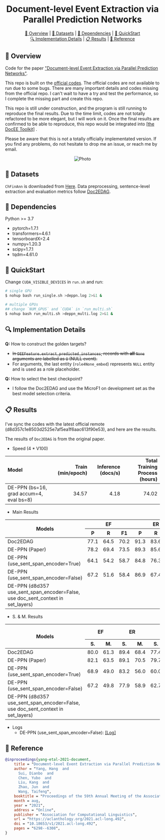 <div align="center">
  <h1>Document-level Event Extraction via Parallel Prediction Networks</h1>
  <a href="#overview">🧱 Overview</a> | <a href="#datasets">💾 Datasets</a> | <a href="#dependencies">🌴 Dependencies</a> | <a href="#quickstart">🚀 QuickStart</a> <br />
  <a href="#implementation-detail">🔍 Implementation Details</a> | <a href="#results">📋 Results</a> | <a href="#reference">💌 Reference</a>
</div>


<h2 id="overview">🧱 Overview</h2>

Code for the paper ["Document-level Event Extraction via Parallel Prediction Networks"](https://aclanthology.org/2021.acl-long.492/).

This repo is built on the [official codes](https://github.com/HangYang-NLP/DE-PPN).
The official codes are not available to run due to some bugs.
There are many important details and codes missing from the official repo.
I can't wait to have a try and test the performance, so I complete the missing part and create this repo.

This repo is still under construction, and the program is still running to reproduce the final results.
Due to the time limit, codes are not totally refactored to be more elegant, but I will work on it.
Once the final results are confirmed to be able to reproduce, this repo would be integrated into [[the DocEE Toolkit]](https://github.com/Spico197/DocEE) .

Please be aware that this is not a totally officially implementated version.
If you find any problems, do not hesitate to drop me an issue, or reach me by email.

<p align="center">
  <img src="./overview.png" alt="Photo" style="width=100%;">
</p>

<h2 id="datasets">💾 Datasets</h2>

`ChFinAnn` is downloaded from [Here](https://github.com/dolphin-zs/Doc2EDAG/blob/master/Data.zip).
Data preprocessing, sentence-level extraction and evaluation metrics follow [Doc2EDAG](https://github.com/dolphin-zs/Doc2EDAG).

<h2 id="dependencies">🌴 Dependencies</h2>

Python >= 3.7
- pytorch=1.7.1
- transformers=4.6.1
- tensorboardX=2.4
- numpy=1.20.3
- scipy=1.7.1
- tqdm=4.61.0

<h2 id="quickstart">🚀 QuickStart</h2>

Change `CUDA_VISIBLE_DEVICES` in `run.sh` and run:

```bash
# single GPU
$ nohup bash run_single.sh >deppn.log 2>&1 &

# multiple GPUs
## change `NUM_GPUS` and `CUDA` in `run_multi.sh`
$ nohup bash run_multi.sh >deppn_multi.log 2>&1 &
```

<h2 id="implementation-detail">🔍 Implementation Details</h2>

**Q:** How to construct the golden targets?
- ~~In `DEEFeature.extract_predicted_instances`, records with **all** `None` arguments are labelled as `0` (NULL event).~~
- For arguments, the last entity (`role4None_embed`) represents `NULL` entity and is used as a role placeholder.

**Q:** How to select the best checkpoint?
- I follow the Doc2EDAG and use the MicroF1 on development set as the best model selection criteria.


<h2 id="results">📋 Results</h2>

I've sync the codes with the latest official remote (d8d357c1e8503d2525e7af5ea1f6aac613f90e53), and here are the results.

The results of `Doc2EDAG` is from the original paper.

- Speed (4 * V100)

| Model  | Train (min/epoch) | Inference (docs/s) | Total Training Process (hours) |
| :----- | ----------------: | -----------------: | -----------------------------: |
| DE-PPN (bs=16, grad accum=4, eval bs=8) |             34.57  |               4.18  |                          74.02  |

- Main Results

<table>
<thead>
  <tr>
    <th rowspan="2">Models</th>
    <th colspan="3">EF</th>
    <th colspan="3">ER</th>
    <th colspan="3">EU</th>
    <th colspan="3">EO</th>
    <th colspan="3">EP</th>
    <th colspan="3">Overall Macro</th>
    <th colspan="3">Overall Micro</th>
  </tr>
  <tr>
    <th>P</th>
    <th>R</th>
    <th>F1</th>
    <th>P</th>
    <th>R</th>
    <th>F1</th>
    <th>P</th>
    <th>R</th>
    <th>F1</th>
    <th>P</th>
    <th>R</th>
    <th>F1</th>
    <th>P</th>
    <th>R</th>
    <th>F1</th>
    <th>P</th>
    <th>R</th>
    <th>F1</th>
    <th>P</th>
    <th>R</th>
    <th>F1</th>
  </tr>
</thead>
<tbody>
  <tr>
    <td>Doc2EDAG</td>
    <td>77.1</td>
    <td>64.5</td>
    <td>70.2</td>
    <td>91.3</td>
    <td>83.6</td>
    <td>87.3</td>
    <td>80.2</td>
    <td>65.0</td>
    <td>71.8</td>
    <td>82.1</td>
    <td>69.0</td>
    <td>75.0</td>
    <td>80.0</td>
    <td>74.8</td>
    <td>77.3</td>
    <td></td>
    <td></td>
    <td>76.3</td>
    <td></td>
    <td></td>
    <td></td>
  </tr>
  <tr>
    <td>DE-PPN (Paper)</td>
    <td>78.2</td>
    <td>69.4</td>
    <td>73.5</td>
    <td>89.3</td>
    <td>85.6</td>
    <td>87.4</td>
    <td>69.7</td>
    <td>79.9</td>
    <td>74.4</td>
    <td>81.0</td>
    <td>71.3</td>
    <td>75.8</td>
    <td>83.8</td>
    <td>73.7</td>
    <td>78.4</td>
    <td></td>
    <td></td>
    <td>77.9</td>
    <td></td>
    <td></td>
    <td></td>
  </tr>
  <tr>
    <td>DE-PPN (use_sent_span_encoder=True)</td>
    <td>64.1</td>
    <td>54.2</td>
    <td>58.7</td>
    <td>84.8</td>
    <td>76.3</td>
    <td>80.3</td>
    <td>59.0</td>
    <td>49.5</td>
    <td>53.8</td>
    <td>63.3</td>
    <td>50.9</td>
    <td>56.4</td>
    <td>70.5</td>
    <td>55.3</td>
    <td>62.0</td>
    <td>68.3</td>
    <td>57.2</td>
    <td>62.2</td>
    <td>72.6</td>
    <td>59.5</td>
    <td>65.4</td>
  </tr>
  <tr>
    <td>DE-PPN (use_sent_span_encoder=False)</td>
    <td>67.2</td>
    <td>51.6</td>
    <td>58.4</td>
    <td>86.9</td>
    <td>67.4</td>
    <td>75.9</td>
    <td>61.8</td>
    <td>49.6</td>
    <td>55.1</td>
    <td>66.5</td>
    <td>50.4</td>
    <td>57.3</td>
    <td>71.9</td>
    <td>57.7</td>
    <td>64.0</td>
    <td>70.9</td>
    <td>55.3</td>
    <td>62.1</td>
    <td>74.2</td>
    <td>58.6</td>
    <td>65.5</td>
  </tr>
  <tr>
    <td>DE-PPN (d8d357 use_sent_span_encoder=False, use doc_sent_context in set_layers)</td>
    <td></td>
    <td></td>
    <td></td>
    <td></td>
    <td></td>
    <td></td>
    <td></td>
    <td></td>
    <td></td>
    <td></td>
    <td></td>
    <td></td>
    <td></td>
    <td></td>
    <td></td>
    <td></td>
    <td></td>
    <td></td>
    <td></td>
    <td></td>
    <td></td>
  </tr>
</tbody>
</table>

- S. & M. Results

<table>
<thead>
  <tr>
    <th rowspan="2">Models</th>
    <th colspan="2">EF</th>
    <th colspan="2">ER</th>
    <th colspan="2">EU</th>
    <th colspan="2">EO</th>
    <th colspan="2">EP</th>
    <th colspan="2">Overall Macro</th>
    <th colspan="2">Overall Micro</th>
  </tr>
  <tr>
    <th>S.</th>
    <th>M.</th>
    <th>S.</th>
    <th>M.</th>
    <th>S.</th>
    <th>M.</th>
    <th>S.</th>
    <th>M.</th>
    <th>S.</th>
    <th>M.</th>
    <th>S.</th>
    <th>M.</th>
    <th>S.</th>
    <th>M.</th>
  </tr>
</thead>
<tbody>
  <tr>
    <td>Doc2EDAG</td>
    <td>80.0</td>
    <td>61.3</td>
    <td>89.4</td>
    <td>68.4</td>
    <td>77.4</td>
    <td>64.6</td>
    <td>79.4</td>
    <td>69.5</td>
    <td>85.5</td>
    <td>72.5</td>
    <td>82.3</td>
    <td>67.3</td>
    <td></td>
    <td></td>
  </tr>
  <tr>
    <td>DE-PPN (Paper)</td>
    <td>82.1</td>
    <td>63.5</td>
    <td>89.1</td>
    <td>70.5</td>
    <td>79.7</td>
    <td>66.7</td>
    <td>80.6</td>
    <td>69.6</td>
    <td>88.0</td>
    <td>73.2</td>
    <td>83.9</td>
    <td>68.7</td>
    <td></td>
    <td></td>
  </tr>
  <tr>
    <td>DE-PPN (use_sent_span_encoder=True)</td>
    <td>68.9</td>
    <td>49.0</td>
    <td>83.2</td>
    <td>56.0</td>
    <td>60.0</td>
    <td>45.7</td>
    <td>67.8</td>
    <td>41.7</td>
    <td>75.9</td>
    <td>53.7</td>
    <td>71.2</td>
    <td>49.2</td>
    <td>77.0</td>
    <td>52.2</td>
  </tr>
  <tr>
    <td>DE-PPN (use_sent_span_encoder=False)</td>
    <td>67.2</td>
    <td>49.8</td>
    <td>77.9</td>
    <td>58.9</td>
    <td>62.7</td>
    <td>45.2</td>
    <td>64.4</td>
    <td>48.3</td>
    <td>74.6</td>
    <td>57.7</td>
    <td>69.3</td>
    <td>52.0</td>
    <td>74.0</td>
    <td>56.0</td>
  </tr>
  <tr>
    <td>DE-PPN (d8d357 use_sent_span_encoder=False, use doc_sent_context in set_layers)</td>
    <td></td>
    <td></td>
    <td></td>
    <td></td>
    <td></td>
    <td></td>
    <td></td>
    <td></td>
    <td></td>
    <td></td>
    <td></td>
    <td></td>
    <td></td>
    <td></td>
  </tr>
</tbody>
</table>

- Logs
  - DE-PPN (use_sent_span_encoder=False): [[Log]](Logs/shrink-deppn-reprod-1219-with_crf-ok_flag0-removeDup-noModEnc.log)

<h2 id="reference">💌 Reference</h2>

```bibtex
@inproceedings{yang-etal-2021-document,
    title = "Document-level Event Extraction via Parallel Prediction Networks",
    author = "Yang, Hang  and
      Sui, Dianbo  and
      Chen, Yubo  and
      Liu, Kang  and
      Zhao, Jun  and
      Wang, Taifeng",
    booktitle = "Proceedings of the 59th Annual Meeting of the Association for Computational Linguistics and the 11th International Joint Conference on Natural Language Processing (Volume 1: Long Papers)",
    month = aug,
    year = "2021",
    address = "Online",
    publisher = "Association for Computational Linguistics",
    url = "https://aclanthology.org/2021.acl-long.492",
    doi = "10.18653/v1/2021.acl-long.492",
    pages = "6298--6308",
}
```
